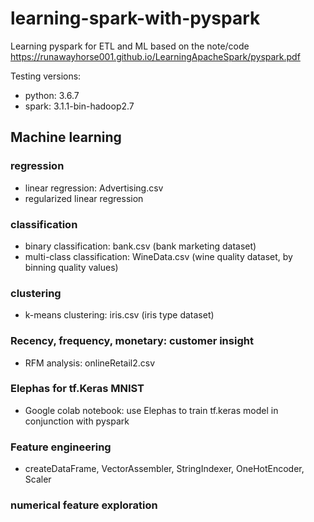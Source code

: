 # learning-spark-with-pyspark
Learning pyspark for ETL and ML based on the note/code https://runawayhorse001.github.io/LearningApacheSpark/pyspark.pdf 

Testing versions:
* python: 3.6.7
* spark: 3.1.1-bin-hadoop2.7

## Machine learning
### regression 
* linear regression: Advertising.csv
* regularized linear regression
### classification
* binary classification: bank.csv (bank marketing dataset)
* multi-class classification: WineData.csv (wine quality dataset, by binning quality values)
### clustering
* k-means clustering: iris.csv (iris type dataset)
### Recency, frequency, monetary: customer insight
* RFM analysis: onlineRetail2.csv
### Elephas for tf.Keras MNIST 
* Google colab notebook: use Elephas to train tf.keras model in conjunction with pyspark
### Feature engineering
* createDataFrame, VectorAssembler, StringIndexer, OneHotEncoder, Scaler
### numerical feature exploration


